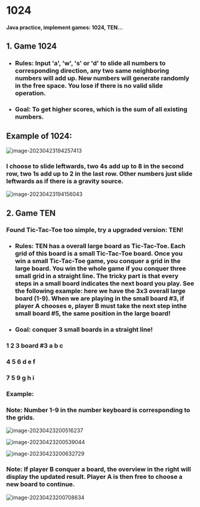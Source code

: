 # 1024
#### Java practice, implement games: 1024, TEN...



## 1. Game 1024

- ### Rules: Input 'a', 'w', 's' or 'd' to slide all numbers to corresponding direction, any two same neighboring numbers will add up. New numbers will generate randomly in the free space. You lose if there is no valid slide operation.

- ### Goal: To get higher scores, which is the sum of all existing numbers.



## Example of 1024:

![image-20230423194257413](D:\work\projects\Game_1024_TEN\image-20230423194257413.png)

### I choose to slide leftwards, two 4s add up to 8 in the second row, two 1s add up to 2 in the last row. Other numbers just slide leftwards as if there is a gravity source.

![image-20230423194156043](D:\work\projects\Game_1024_TEN\image-20230423194156043.png)





## 2. Game TEN

### Found Tic-Tac-Toe too simple, try a upgraded version: TEN!

- ### Rules: TEN has a overall large board as Tic-Tac-Toe. Each grid of this board is a small Tic-Tac-Toe board. Once you win a small Tic-Tac-Toe game, you conquer a grid in the large board. You win the whole game if you conquer three small grid in a straight line. The tricky part is that every steps in a small board indicates the next board you play. See the following example: here we have the 3x3 overall large board (1-9). When we are playing in the small board #3, if player A chooses e, player B must take the next step inthe small board #5, the same position in the large board!

- ### Goal: conquer 3 small boards in a straight line!



### 1      2      3  					board #3  a      b      c

### 4      5      6 					                  d      e      f

### 7      5      9 					                  g      h      i



### Example:

### Note: Number 1-9 in the number keyboard is corresponding to the grids.

![image-20230423200516237](D:\work\projects\Game_1024_TEN\image-20230423200516237.png)



![image-20230423200539044](D:\work\projects\Game_1024_TEN\image-20230423200539044.png)



![image-20230423200632729](D:\work\projects\Game_1024_TEN\image-20230423200632729.png)

### Note: If player B conquer a board, the overview in the right will display the updated result. Player A is then free to choose a new board to continue.

![image-20230423200708634](D:\work\projects\Game_1024_TEN\image-20230423200708634.png)

